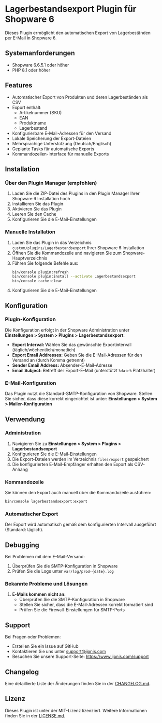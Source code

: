 # Lagerbestandsexport Plugin für Shopware 6

Dieses Plugin ermöglicht den automatischen Export von Lagerbeständen per E-Mail in Shopware 6.

## Systemanforderungen

* Shopware 6.6.5.1 oder höher
* PHP 8.1 oder höher

## Features

- Automatischer Export von Produkten und deren Lagerbeständen als CSV
- Export enthält:
  - Artikelnummer (SKU)
  - EAN
  - Produktname
  - Lagerbestand
- Konfigurierbare E-Mail-Adressen für den Versand
- Lokale Speicherung der Export-Dateien
- Mehrsprachige Unterstützung (Deutsch/Englisch)
- Geplante Tasks für automatische Exports
- Kommandozeilen-Interface für manuelle Exports

## Installation

### Über den Plugin Manager (empfohlen)

1. Laden Sie die ZIP-Datei des Plugins in den Plugin Manager Ihrer Shopware 6 Installation hoch
2. Installieren Sie das Plugin
3. Aktivieren Sie das Plugin
4. Leeren Sie den Cache
5. Konfigurieren Sie die E-Mail-Einstellungen

### Manuelle Installation

1. Laden Sie das Plugin in das Verzeichnis `custom/plugins/Lagerbestandsexport` Ihrer Shopware 6 Installation
2. Öffnen Sie die Kommandozeile und navigieren Sie zum Shopware-Hauptverzeichnis
3. Führen Sie folgende Befehle aus:
   ```bash
   bin/console plugin:refresh
   bin/console plugin:install --activate Lagerbestandsexport
   bin/console cache:clear
   ```
4. Konfigurieren Sie die E-Mail-Einstellungen

## Konfiguration

### Plugin-Konfiguration

Die Konfiguration erfolgt in der Shopware Administration unter **Einstellungen > System > Plugins > Lagerbestandsexport**:

- **Export Interval:** Wählen Sie das gewünschte Exportintervall (täglich/wöchentlich/monatlich)
- **Export Email Addresses:** Geben Sie die E-Mail-Adressen für den Versand an (durch Komma getrennt)
- **Sender Email Address:** Absender-E-Mail-Adresse
- **Email Subject:** Betreff der Export-E-Mail (unterstützt `%date%` Platzhalter)

### E-Mail-Konfiguration

Das Plugin nutzt die Standard-SMTP-Konfiguration von Shopware. Stellen Sie sicher, dass diese korrekt eingerichtet ist unter:
**Einstellungen > System > Mailer-Konfiguration**

## Verwendung

### Administration

1. Navigieren Sie zu **Einstellungen > System > Plugins > Lagerbestandsexport**
2. Konfigurieren Sie die E-Mail-Einstellungen
3. Die Export-Dateien werden im Verzeichnis `files/export` gespeichert
4. Die konfigurierten E-Mail-Empfänger erhalten den Export als CSV-Anhang

### Kommandozeile

Sie können den Export auch manuell über die Kommandozeile ausführen:

```bash
bin/console lagerbestandsexport:export
```

### Automatischer Export

Der Export wird automatisch gemäß dem konfigurierten Intervall ausgeführt (Standard: täglich).

## Debugging

Bei Problemen mit dem E-Mail-Versand:

1. Überprüfen Sie die SMTP-Konfiguration in Shopware
2. Prüfen Sie die Logs unter `var/log/prod-{date}.log`

### Bekannte Probleme und Lösungen

1. **E-Mails kommen nicht an:**
   - Überprüfen Sie die SMTP-Konfiguration in Shopware
   - Stellen Sie sicher, dass die E-Mail-Adressen korrekt formatiert sind
   - Prüfen Sie die Firewall-Einstellungen für SMTP-Ports

## Support

Bei Fragen oder Problemen:
- Erstellen Sie ein Issue auf GitHub
- Kontaktieren Sie uns unter support@ijonis.com
- Besuchen Sie unsere Support-Seite: https://www.ijonis.com/support

## Changelog

Eine detaillierte Liste der Änderungen finden Sie in der [CHANGELOG.md](CHANGELOG.md).

## Lizenz

Dieses Plugin ist unter der MIT-Lizenz lizenziert. Weitere Informationen finden Sie in der [LICENSE.md](LICENSE.md).
